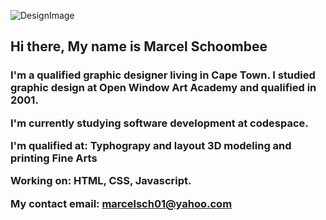 

![DesignImage](https://github.com/Marcelschoombee/MarcelSchoombee/assets/156411508/fae4dc79-aa40-4b7a-89ef-448dc73e94c1)
<h2>Hi there, My name is Marcel Schoombee</h2> 
<h3>I'm a qualified graphic designer living in Cape Town. I studied graphic design at Open Window Art Academy and qualified in 2001. 
  
  I'm currently studying software development at codespace.

  I'm qualified at:
  Typhograpy and layout 
  3D modeling and printing
  Fine Arts

  Working on:
  HTML, CSS, Javascript.

  My contact email: marcelsch01@yahoo.com
  
  </h3>


<!--
**Marcelschoombee/MarcelSchoombee** is a ✨ _special_ ✨ repository because its `README.md` (this file) appears on your GitHub profile.

Here are some ideas to get you started:

- 🔭 I’m currently working on ...
- 🌱 I’m currently learning ...
- 👯 I’m looking to collaborate on ...
- 🤔 I’m looking for help with ...
- 💬 Ask me about ...
- 📫 How to reach me: ...
- 😄 Pronouns: ...
- ⚡ Fun fact: ...
-->
